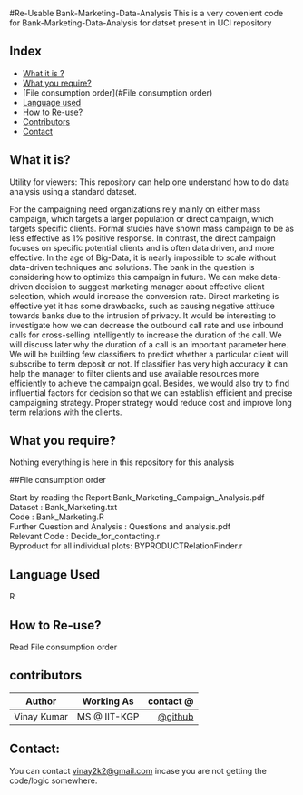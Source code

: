 #Re-Usable Bank-Marketing-Data-Analysis
This is a very covenient code for Bank-Marketing-Data-Analysis for datset present in UCI repository


## Index
- [What it is ?](#what_it_is?) 
- [What you require?](#What-you-require?)
- [File consumption order](#File consumption order)
- [Language used](#Language-used)
- [How to Re-use?](#How-to-use)
- [Contributors](#contributors)
- [Contact](#contact)

## What it is?
Utility for viewers:
This repository can help one understand how to do data analysis using a standard dataset.

For the campaigning need organizations rely mainly on either mass campaign, which targets a larger population or direct campaign, which targets specific clients. Formal studies have shown mass campaign to be as less effective as 1% positive response. In contrast, the direct campaign focuses on specific potential clients and is often data driven, and more effective.
In the age of Big-Data, it is nearly impossible to scale without data-driven techniques and solutions. The bank in the question is considering how to optimize this campaign in future.  We can make data-driven decision to suggest marketing manager about effective client selection, which would increase the conversion rate. Direct marketing is effective yet it has some drawbacks, such as causing negative attitude towards banks due to the intrusion of privacy. It would be interesting to investigate how we can decrease the outbound call rate and use inbound calls for cross-selling intelligently to increase the duration of the call. We will discuss later why the duration of a call is an important parameter here.
We will be building few classifiers to predict whether a particular client will subscribe to term deposit or not. If classifier has very high accuracy it can help the manager to filter clients and use available resources more efficiently to achieve the campaign goal. Besides, we would also try to find influential factors for decision so that we can establish efficient and precise campaigning strategy. Proper strategy would reduce cost and improve long term relations with the clients.  

## What you require?
Nothing everything is here in this repository for this analysis

##File consumption order

Start by reading the Report:Bank_Marketing_Campaign_Analysis.pdf<br>
Dataset : Bank_Marketing.txt<br>
Code : Bank_Marketing.R<br>
Further Question and Analysis : Questions and analysis.pdf<br>
Relevant Code : Decide_for_contacting.r<br>
Byproduct for all individual plots: BYPRODUCTRelationFinder.r<br>

## Language Used
R

## How to Re-use?
Read File consumption order


## contributors

|    Author        |              Working As             | contact @|
| -------------    |:-----------------------------------:| -----:  |
| Vinay Kumar      | MS @ IIT-KGP                        |    [@github](https://github.com/vinay2k2)   |


## Contact:
You can contact vinay2k2@gmail.com incase you are not getting the code/logic somewhere.
